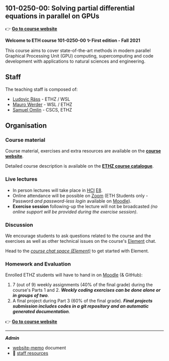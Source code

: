 ## 101-0250-00: Solving partial differential equations in parallel on GPUs

👉 [**Go to course website**](https://eth-vaw-glaciology.github.io/course-101-0250-00/)

**Welcome to ETH course 101-0250-00 ✨ First edition - Fall 2021**

This course aims to cover state-of-the-art methods in modern parallel Graphical Processing Unit (GPU) computing, supercomputing and code development with applications to natural sciences and engineering.

## Staff
The teaching staff is composed of:
- [Ludovic Räss](https://vaw.ethz.ch/en/people/person-detail.MjcwOTYw.TGlzdC8xOTYxLDE1MTczNjI1ODA=.html) - ETHZ / WSL
- [Mauro Werder](https://vaw.ethz.ch/en/personen/person-detail.html?persid=124402) - WSL / ETHZ
- [Samuel Omlin](https://www.cscs.ch/about/staff/) - CSCS, ETHZ

## Organisation

### Course material
Course material, exercises and extra resources are available on the [**course website**](https://eth-vaw-glaciology.github.io/course-101-0250-00/).

Detailed course description is available on the [**ETHZ course catalogue**](http://www.vvz.ethz.ch/Vorlesungsverzeichnis/lerneinheit.view?semkez=2021W&ansicht=KATALOGDATEN&lerneinheitId=155538&lang=en).


### Live lectures
- In person lectures will take place in [HCI](http://www.mapsearch.ethz.ch/map/mapSearchPre.do?gebaeudeMap=HCI&geschossMap=E&raumMap=8&farbcode=c010&lang=en) [E8](http://www.rauminfo.ethz.ch/Rauminfo/grundrissplan.gif?gebaeude=HCI&geschoss=E&raumNr=8&lang=en).
- Online attendance will be possible on [Zoom](https://ethz.zoom.us/j/61047225026) (ETH Students only - Password _and password-less login_ available on [Moodle](https://moodle-app2.let.ethz.ch/course/view.php?id=15755)).
- **Exercise session** following-up the lecture will not be broadcasted _(no online support will be provided during the exercise session)_.

### Discussion
We encourage students to ask questions related to the course and the exercises as well as other technical issues on the course's [Element](https://chat.ethz.ch) chat.

Head to the [_course chat space (Element)_](https://moodle-app2.let.ethz.ch/mod/url/view.php?id=632283) to get started with Element.

### Homework and Evaluation
Enrolled ETHZ students will have to hand in on [Moodle](https://moodle-app2.let.ethz.ch/course/view.php?id=15755) (& GitHub):
1. 7 (out of 9) weekly assignments (40% of the final grade) during the course's Parts 1 and 2. _**Weekly coding exercises can be done alone or in groups of two**_.
2. A final project during Part 3 (60% of the final grade). _**Final projects submission includes codes in a git repository and an automatic generated documentation**_.

👉 [**Go to course website**](https://eth-vaw-glaciology.github.io/course-101-0250-00/)

---

_**Admin**_
- [website-memo](website-memo.md) document
- 🔗 [staff resources](https://github.com/eth-vaw-glaciology/course-101-0250-00-staff)
